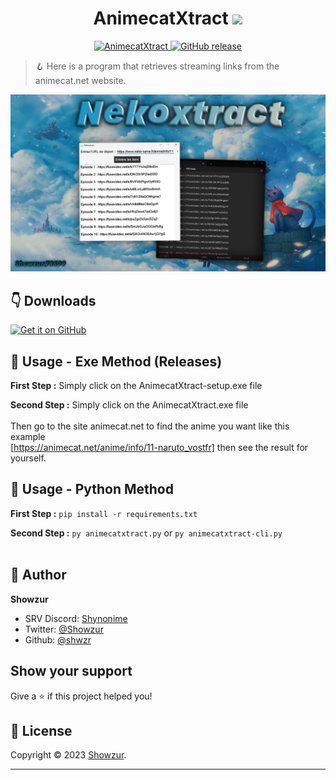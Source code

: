 <h1 align="center">AnimecatXtract <img src="https://media0.giphy.com/media/v1.Y2lkPTc5MGI3NjExYWY5ZDFmZWQ0NjkxN2RhZGYzZWNjMDBiYzFlMWFiYjUzOTBmN2ZjZSZjdD1z/8JZbWuvC4zRenAWyxy/giphy.gif" width="40px"></h1>

<p>
<p align="center">
<a href="https://github.com/shwzr/AnimecatXtract/blob/main/LICENSE" target="blank">
<img src="https://img.shields.io/github/license/shwzr/AnimecatXtract?style=flat-square" alt="AnimecatXtract"/>
</a>
<a href="https://github.com/shwzr/AnimecatXtract/releases">
<img alt="GitHub release" src="https://img.shields.io/github/release/shwzr/AnimecatXtract.svg">
</a>
</p>

> 🪝 Here is a program that retrieves streaming links from the animecat.net website.

<img alt="Laranime" src="src/Animecatxtract.png"/>

##  👇 Downloads

[<img src="https://github.com/machiav3lli/oandbackupx/raw/034b226cea5c1b30eb4f6a6f313e4dadcbb0ece4/badge_github.png" alt="Get it on GitHub" height="65">](https://github.com/shwzr/AnimecatXtract/releases/latest) 

## 🚀 Usage - Exe Method (Releases)

**First Step :** Simply click on the AnimecatXtract-setup.exe file

**Second Step :** Simply click on the AnimecatXtract.exe file<br><br>
Then go to the site animecat.net to find the anime you want like this example<br> [https://animecat.net/anime/info/11-naruto_vostfr] then see the result for yourself.

## 🚀 Usage - Python Method

**First Step :** `pip install -r requirements.txt`

**Second Step :** `py animecatxtract.py` or `py animecatxtract-cli.py`<br><br>

## 👤 Author

**Showzur**

* SRV Discord: [Shynonime](https://discord.gg/B9PrK625xp)
* Twitter: [@Showzur](https://twitter.com/Showzur)
* Github: [@shwzr](https://github.com/shwzr)

## Show your support

Give a ⭐️ if this project helped you!

## 📝 License

Copyright © 2023 [Showzur](https://github.com/shwzr).<br />

***
